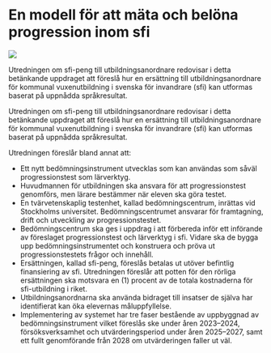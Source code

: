 # En modell för att mäta och belöna progression inom sfi

![](/contentassets/627e748e8c35462da1504e04a90d5afa/sou-2022-17-omslag.jpg?width=150&quality=85)

Utredningen om sfi-peng till utbildningsanordnare redovisar i detta betänkande uppdraget att föreslå hur en ersättning till utbildningsanordnare för kommunal vuxenutbildning i svenska för invandrare (sfi) kan utformas baserat på uppnådda
språkresultat.

Utredningen om sfi-peng till utbildningsanordnare redovisar i detta betänkande uppdraget att föreslå hur en ersättning till utbildningsanordnare för kommunal vuxenutbildning i svenska för invandrare (sfi) kan utformas baserat på uppnådda
språkresultat.

Utredningen föreslår bland annat att:

* Ett nytt bedömningsinstrument utvecklas som kan användas som såväl progressionstest som lärverktyg.
* Huvudmannen för utbildningen ska ansvara för att progressionstest genomförs, men lärare bestämmer när eleven ska göra testet.
* En tvärvetenskaplig testenhet, kallad bedömningscentrum, inrättas vid Stockholms universitet. Bedömningscentrumet ansvarar för framtagning, drift och utveckling av progressionstestet.
* Bedömningscentrum ska ges i uppdrag i att förbereda inför ett införande av föreslaget progressionstest och lärverktyg i sfi. Vidare ska de bygga upp bedömningsinstrumentet och konstruera och pröva ut progressionstestets frågor och innehåll.
* Ersättningen, kallad sfi-peng, föreslås betalas ut utöver befintlig finansiering av sfi. Utredningen föreslår att potten för den rörliga ersättningen ska motsvara en (1) procent av de totala kostnaderna för sfi-utbildning i riket.
* Utbildningsanordnarna ska använda bidraget till insatser de själva har identifierat kan öka elevernas måluppfyllelse.
* Implementering av systemet har tre faser bestående av uppbyggnad av bedömningsinstrument vilket föreslås ske under åren 2023–2024, försöksverksamhet och utvärderingsperiod under åren 2025–2027, samt ett fullt genomförande från 2028 om utvärderingen faller ut väl.

